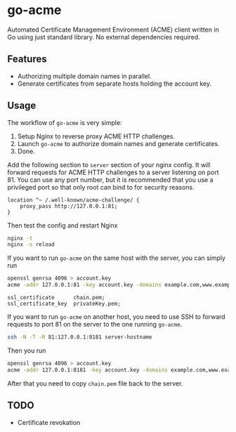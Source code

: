 # go-acme

Automated Certificate Management Environment (ACME) client written in Go using
just standard library. No external dependencies required.

## Features

- Authorizing multiple domain names in parallel.
- Generate certificates from separate hosts holding the account key.


## Usage

The workflow of `go-acme` is very simple:

1. Setup Nginx to reverse proxy ACME HTTP challenges.
2. Launch `go-acme` to authorize domain names and generate certificates.
3. Done.


Add the following section to `server` section of your nginx config. It will
forward requests for ACME HTTP challenges to a server listening on port 81. You
can use any port number, but it is recommended that you use a privileged port so
that only root can bind to for security reasons.

```nginx
location ^~ /.well-known/acme-challenge/ {
    proxy_pass http://127.0.0.1:81;
}
```

Then test the config and restart Nginx

```sh
nginx -t
nginx -s reload
```


If you want to run `go-acme` on the same host with the server, you can simply
run

```sh
openssl genrsa 4096 > account.key
acme -addr 127.0.0.1:81 -key account.key -domains example.com,www.example.com -keyFile privateKey.pem -certFile chain.pem
```

```nginx
ssl_certificate      chain.pem;
ssl_certificate_key  privateKey.pem;
```

If you want to run `go-acme` on another host, you need to use SSH to forward
requests to port 81 on the server to the one running `go-acme`.

```sh
ssh -N -T -R 81:127.0.0.1:8181 server-hostname
```

Then you run

```sh
openssl genrsa 4096 > account.key
acme -addr 127.0.0.1:8181 -key account.key -domains example.com,www.example.com > chain.pem
```

After that you need to copy `chain.pem` file back to the server.




## TODO

- Certificate revokation
